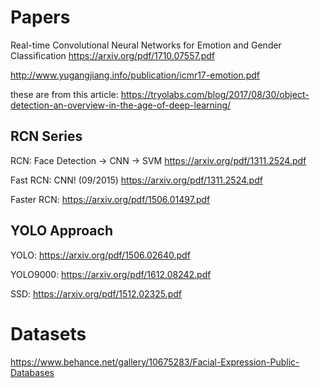 # Papers

Real-time Convolutional Neural Networks for Emotion and Gender Classification
https://arxiv.org/pdf/1710.07557.pdf


http://www.yugangjiang.info/publication/icmr17-emotion.pdf

these are from this article: 
https://tryolabs.com/blog/2017/08/30/object-detection-an-overview-in-the-age-of-deep-learning/

## RCN Series

RCN: Face Detection -> CNN -> SVM
https://arxiv.org/pdf/1311.2524.pdf

Fast RCN: CNN! (09/2015)
https://arxiv.org/pdf/1311.2524.pdf

Faster RCN:
https://arxiv.org/pdf/1506.01497.pdf

## YOLO Approach

YOLO:
https://arxiv.org/pdf/1506.02640.pdf

YOLO9000:
https://arxiv.org/pdf/1612.08242.pdf

SSD:
https://arxiv.org/pdf/1512.02325.pdf


# Datasets

https://www.behance.net/gallery/10675283/Facial-Expression-Public-Databases


# 
